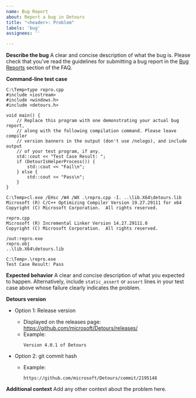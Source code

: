 ```yaml
---
name: Bug Report
about: Report a bug in Detours
title: "<header>: Problem"
labels: 'bug'
assignees: ''

---
```


**Describe the bug**
A clear and concise description of what the bug is. Please check that you've
read the guidelines for submitting a bug report in the
[Bug Reports](https://github.com/microsoft/Detours/wiki/FAQ#bug-reports) section
of the FAQ.

**Command-line test case**
```
C:\Temp>type repro.cpp
#include <iostream>
#include <windows.h>
#include <detours.h>

void main() {
    // Replace this program with one demonstrating your actual bug report,
    // along with the following compilation command. Please leave compiler
    // version banners in the output (don't use /nologo), and include output
    // of your test program, if any.
    std::cout << "Test Case Result: ";
    if (DetourIsHelperProcess()) {
        std::cout << "Fail\n";
    } else {
        std::cout << "Pass\n";
    }
}

C:\Temp>cl.exe /EHsc /W4 /WX .\repro.cpp -I. ..\lib.X64\detours.lib
Microsoft (R) C/C++ Optimizing Compiler Version 19.27.29111 for x64
Copyright (C) Microsoft Corporation.  All rights reserved.

repro.cpp
Microsoft (R) Incremental Linker Version 14.27.29111.0
Copyright (C) Microsoft Corporation.  All rights reserved.

/out:repro.exe
repro.obj
..\lib.X64\detours.lib

C:\Temp>.\repro.exe
Test Case Result: Pass
```

**Expected behavior**
A clear and concise description of what you expected to happen.
Alternatively, include `static_assert` or `assert` lines in your
test case above whose failure clearly indicates the problem.

**Detours version**
* Option 1: Release version
  * Displayed on the releases page: https://github.com/microsoft/Detours/releases/
  * Example:
    ```
    Version 4.0.1 of Detours
    ```

* Option 2: git commit hash
  * Example:
    ```
    https://github.com/microsoft/Detours/commit/2195148
    ```

**Additional context**
Add any other context about the problem here.
